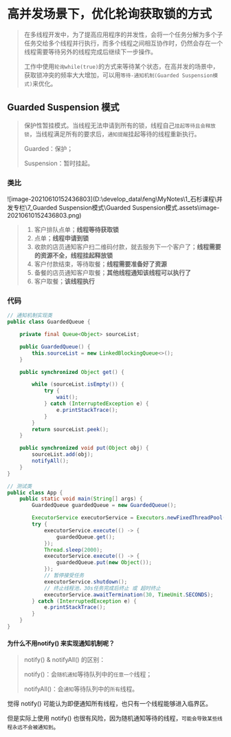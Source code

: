 # 高并发场景下，优化轮询获取锁的方式

> 在多线程开发中，为了提高应用程序的并发性，会将一个任务分解为多个子任务交给多个线程并行执行，而多个线程之间相互协作时，仍然会存在一个线程需要等待另外的线程完成后继续下一步操作。
>
> 工作中使用`轮询while(true)`的方式来等待某个状态，在高并发的场景中，获取锁冲突的频率大大增加，可以用`等待-通知机制(Guarded Suspension模式)`来优化。

## Guarded Suspension 模式

> 保护性暂挂模式。当线程无法申请到所有的锁，线程自己`挂起等待且会释放锁`，当线程满足所有的要求后，`通知提醒`挂起等待的线程重新执行。
>
> Guarded：保护；
>
> Suspension：暂时挂起。

### 类比

![image-20210610152436803](D:\develop_data\feng\MyNotes\1_石杉课程\并发专栏\7_Guarded Suspension模式\Guarded Suspension模式.assets\image-20210610152436803.png)

> 1. 客户排队点单；**线程等待获取锁**
> 2. 点单；**线程申请到锁**
> 3. 收款的店员通知客户扫二维码付款，就去服务下一个客户了；**线程需要的资源不全，线程挂起释放锁**
> 4. 客户付款结束，等待取餐；**线程需要准备好了资源**
> 5. 备餐的店员通知客户取餐；**其他线程通知该线程可以执行了**
> 6. 客户取餐；**该线程执行**

### 代码

```java
// 通知机制实现类
public class GuardedQueue {

    private final Queue<Object> sourceList;

    public GuardedQueue() {
        this.sourceList = new LinkedBlockingQueue<>();
    }

    public synchronized Object get() {

        while (sourceList.isEmpty()) {
            try {
                wait();
            } catch (InterruptedException e) {
                e.printStackTrace();
            }
        }
        return sourceList.peek();
    }

    public synchronized void put(Object obj) {
        sourceList.add(obj);
        notifyAll();
    }
}

// 测试类
public class App {
    public static void main(String[] args) {
        GuardedQueue guardedQueue = new GuardedQueue();

        ExecutorService executorService = Executors.newFixedThreadPool(3);
        try {
            executorService.execute(() -> {
                guardedQueue.get();
            });
            Thread.sleep(2000);
            executorService.execute(() -> {
                guardedQueue.put(new Object());
            });
            // 暂停接受任务
            executorService.shutdown();
            // 终止线程池，30s任务完成后终止 或 超时终止
            executorService.awaitTermination(30, TimeUnit.SECONDS);
        } catch (InterruptedException e) {
            e.printStackTrace();
        }
    }
}
```

#### 为什么不用notify() 来实现通知机制呢？

> notify() & notifyAll() 的区别：
>
> notify()：会`随机通知`等待队列中的`任意一个`线程；
>
> notifyAll()：会``通知``等待队列中的`所有`线程。

觉得 notify() 可能认为即便通知所有线程，也只有一个线程能够进入临界区。

但是实际上使用 notify() 也很有风险，因为随机通知等待的线程，`可能会导致某些线程永远不会被通知到`。